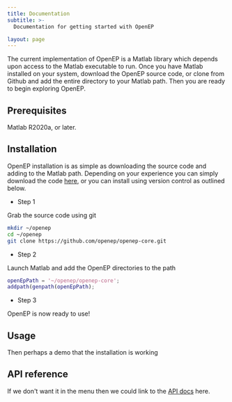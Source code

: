 ```yaml
---
title: Documentation
subtitle: >-
  Documentation for getting started with OpenEP

layout: page
---
```


The current implementation of OpenEP is a Matlab library which depends upon access to the Matlab executable to run. Once you have Matlab installed on your system, download the OpenEP source code, or clone from Github and add the entire directory to your Matlab path. Then you are ready to begin exploring OpenEP.

## Prerequisites

Matlab R2020a, or later.

## Installation

OpenEP installation is as simple as downloading the source code and adding to the Matlab path. Depending on your experience you can simply download the code [here](https://github.com/openep/openep-core/), or you can install using version control as outlined below.

* Step 1

Grab the source code using git
```bash
mkdir ~/openep
cd ~/openep
git clone https://github.com/openep/openep-core.git
```
* Step 2

Launch Matlab and add the OpenEP directories to the path
  ```matlab
  openEpPath = '~/openep/openep-core';
  addpath(genpath(openEpPath);
  ```
* Step 3

OpenEP is now ready to use!

## Usage

Then perhaps a demo that the installation is working

## API reference

If we don't want it in the menu then we could link to the [API docs](/api/) here.
